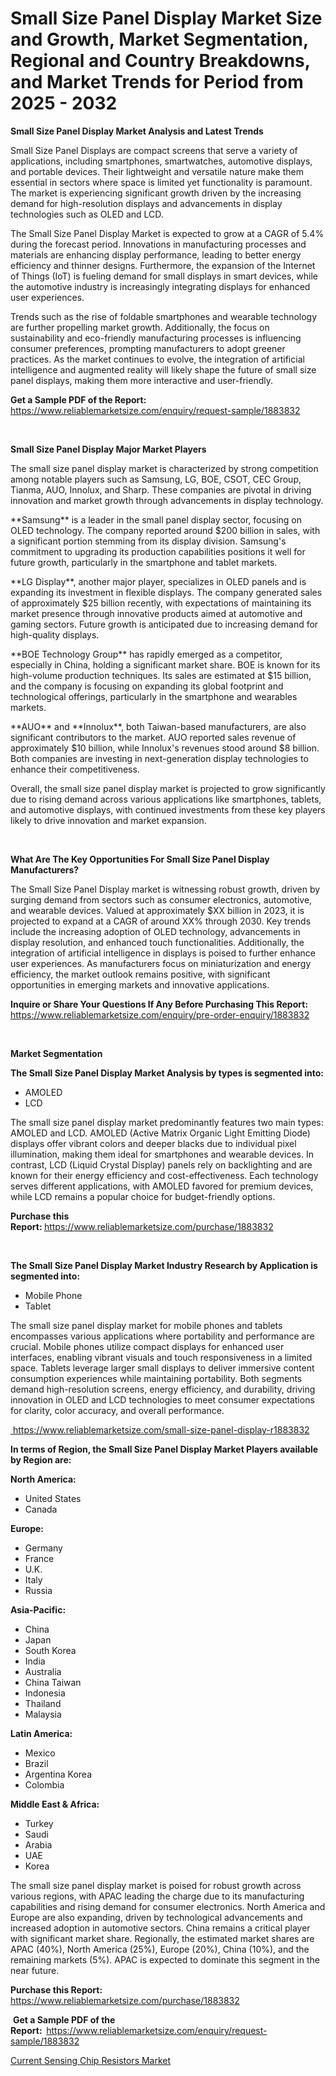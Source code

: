 <p><h1>Small Size Panel Display Market Size and Growth, Market Segmentation, Regional and Country Breakdowns, and Market Trends for Period from 2025 -  2032</h1></p><p><strong>Small Size Panel Display Market Analysis and Latest Trends</strong></p>
<p><p>Small Size Panel Displays are compact screens that serve a variety of applications, including smartphones, smartwatches, automotive displays, and portable devices. Their lightweight and versatile nature make them essential in sectors where space is limited yet functionality is paramount. The market is experiencing significant growth driven by the increasing demand for high-resolution displays and advancements in display technologies such as OLED and LCD.</p><p>The Small Size Panel Display Market is expected to grow at a CAGR of 5.4% during the forecast period. Innovations in manufacturing processes and materials are enhancing display performance, leading to better energy efficiency and thinner designs. Furthermore, the expansion of the Internet of Things (IoT) is fueling demand for small displays in smart devices, while the automotive industry is increasingly integrating displays for enhanced user experiences.</p><p>Trends such as the rise of foldable smartphones and wearable technology are further propelling market growth. Additionally, the focus on sustainability and eco-friendly manufacturing processes is influencing consumer preferences, prompting manufacturers to adopt greener practices. As the market continues to evolve, the integration of artificial intelligence and augmented reality will likely shape the future of small size panel displays, making them more interactive and user-friendly.</p></p>
<p><strong>Get a Sample PDF of the Report:&nbsp;</strong> <a href="https://www.reliablemarketsize.com/enquiry/request-sample/1883832?utm_campaign=2378&utm_medium=2&utm_source=Github&utm_content=ia&utm_term=13022025&utm_id=small-size-panel-display">https://www.reliablemarketsize.com/enquiry/request-sample/1883832</a></p>
<p>&nbsp;</p>
<p><strong>Small Size Panel Display Major Market Players</strong></p>
<p><p>The small size panel display market is characterized by strong competition among notable players such as Samsung, LG, BOE, CSOT, CEC Group, Tianma, AUO, Innolux, and Sharp. These companies are pivotal in driving innovation and market growth through advancements in display technology.</p><p>**Samsung** is a leader in the small panel display sector, focusing on OLED technology. The company reported around $200 billion in sales, with a significant portion stemming from its display division. Samsung's commitment to upgrading its production capabilities positions it well for future growth, particularly in the smartphone and tablet markets.</p><p>**LG Display**, another major player, specializes in OLED panels and is expanding its investment in flexible displays. The company generated sales of approximately $25 billion recently, with expectations of maintaining its market presence through innovative products aimed at automotive and gaming sectors. Future growth is anticipated due to increasing demand for high-quality displays.</p><p>**BOE Technology Group** has rapidly emerged as a competitor, especially in China, holding a significant market share. BOE is known for its high-volume production techniques. Its sales are estimated at $15 billion, and the company is focusing on expanding its global footprint and technological offerings, particularly in the smartphone and wearables markets.</p><p>**AUO** and **Innolux**, both Taiwan-based manufacturers, are also significant contributors to the market. AUO reported sales revenue of approximately $10 billion, while Innolux's revenues stood around $8 billion. Both companies are investing in next-generation display technologies to enhance their competitiveness.</p><p>Overall, the small size panel display market is projected to grow significantly due to rising demand across various applications like smartphones, tablets, and automotive displays, with continued investments from these key players likely to drive innovation and market expansion.</p></p>
<p>&nbsp;</p>
<p><strong>What Are The Key Opportunities For Small Size Panel Display Manufacturers?</strong></p>
<p><p>The Small Size Panel Display market is witnessing robust growth, driven by surging demand from sectors such as consumer electronics, automotive, and wearable devices. Valued at approximately $XX billion in 2023, it is projected to expand at a CAGR of around XX% through 2030. Key trends include the increasing adoption of OLED technology, advancements in display resolution, and enhanced touch functionalities. Additionally, the integration of artificial intelligence in displays is poised to further enhance user experiences. As manufacturers focus on miniaturization and energy efficiency, the market outlook remains positive, with significant opportunities in emerging markets and innovative applications.</p></p>
<p><strong>Inquire or Share Your Questions If Any Before Purchasing This Report:</strong> <a href="https://www.reliablemarketsize.com/enquiry/pre-order-enquiry/1883832?utm_campaign=2378&utm_medium=2&utm_source=Github&utm_content=ia&utm_term=13022025&utm_id=small-size-panel-display">https://www.reliablemarketsize.com/enquiry/pre-order-enquiry/1883832</a></p>
<p>&nbsp;</p>
<p><strong>Market Segmentation</strong></p>
<p><strong>The Small Size Panel Display Market Analysis by types is segmented into:</strong></p>
<p><ul><li>AMOLED</li><li>LCD</li></ul></p>
<p><p>The small size panel display market predominantly features two main types: AMOLED and LCD. AMOLED (Active Matrix Organic Light Emitting Diode) displays offer vibrant colors and deeper blacks due to individual pixel illumination, making them ideal for smartphones and wearable devices. In contrast, LCD (Liquid Crystal Display) panels rely on backlighting and are known for their energy efficiency and cost-effectiveness. Each technology serves different applications, with AMOLED favored for premium devices, while LCD remains a popular choice for budget-friendly options.</p></p>
<p><strong>Purchase this Report:&nbsp;</strong><a href="https://www.reliablemarketsize.com/purchase/1883832?utm_campaign=2378&utm_medium=2&utm_source=Github&utm_content=ia&utm_term=13022025&utm_id=small-size-panel-display">https://www.reliablemarketsize.com/purchase/1883832</a></p>
<p>&nbsp;</p>
<p><strong>The Small Size Panel Display Market Industry Research by Application is segmented into:</strong></p>
<p><ul><li>Mobile Phone</li><li>Tablet</li></ul></p>
<p><p>The small size panel display market for mobile phones and tablets encompasses various applications where portability and performance are crucial. Mobile phones utilize compact displays for enhanced user interfaces, enabling vibrant visuals and touch responsiveness in a limited space. Tablets leverage larger small displays to deliver immersive content consumption experiences while maintaining portability. Both segments demand high-resolution screens, energy efficiency, and durability, driving innovation in OLED and LCD technologies to meet consumer expectations for clarity, color accuracy, and overall performance.</p></p>
<p><a href="https://www.reliablemarketsize.com/small-size-panel-display-r1883832?utm_campaign=2378&utm_medium=2&utm_source=Github&utm_content=ia&utm_term=13022025&utm_id=small-size-panel-display">&nbsp;https://www.reliablemarketsize.com/small-size-panel-display-r1883832</a></p>
<p><strong>In terms of Region, the Small Size Panel Display Market Players available by Region are:</strong></p>
<p>
    <p> <strong> North America: </strong>
        <ul>
            <li>United States</li>
            <li>Canada</li>
        </ul>
        </p> 
    <p> <strong> Europe: </strong>
        <ul>
            <li>Germany</li>
            <li>France</li>
            <li>U.K.</li>
            <li>Italy</li>
            <li>Russia</li>
        </ul>
        </p> 
    <p> <strong> Asia-Pacific: </strong>
        <ul>
            <li>China</li>
            <li>Japan</li>
            <li>South Korea</li>
            <li>India</li>
            <li>Australia</li>
            <li>China Taiwan</li>
            <li>Indonesia</li>
            <li>Thailand</li>
            <li>Malaysia</li>
        </ul>
        </p> 
    <p> <strong> Latin America: </strong>
        <ul>
            <li>Mexico</li>
            <li>Brazil</li>
            <li>Argentina Korea</li>
            <li>Colombia</li>
        </ul>
        </p> 
    <p> <strong> Middle East & Africa: </strong>
        <ul>
            <li>Turkey</li>
            <li>Saudi</li>
            <li>Arabia</li>
            <li>UAE</li>
            <li>Korea</li>
        </ul>
    </p>
    </p>
<p><p>The small size panel display market is poised for robust growth across various regions, with APAC leading the charge due to its manufacturing capabilities and rising demand for consumer electronics. North America and Europe are also expanding, driven by technological advancements and increased adoption in automotive sectors. China remains a critical player with significant market share. Regionally, the estimated market shares are APAC (40%), North America (25%), Europe (20%), China (10%), and the remaining markets (5%). APAC is expected to dominate this segment in the near future.</p></p>
<p><strong>Purchase this Report: </strong><a href="https://www.reliablemarketsize.com/purchase/1883832?utm_campaign=2378&utm_medium=2&utm_source=Github&utm_content=ia&utm_term=13022025&utm_id=small-size-panel-display">https://www.reliablemarketsize.com/purchase/1883832</a></p>
<p>&nbsp;<strong>Get a Sample PDF of the Report:&nbsp;&nbsp;</strong><a href="https://www.reliablemarketsize.com/enquiry/request-sample/1883832?utm_campaign=2378&utm_medium=2&utm_source=Github&utm_content=ia&utm_term=13022025&utm_id=small-size-panel-display">https://www.reliablemarketsize.com/enquiry/request-sample/1883832</a></p>
<p><strong></strong></p>
<p><p><a href="https://github.com/schwminh2001101/Market-Research-Report-List-1/blob/main/current-sensing-chip-resistors-market.md?utm_campaign=2378&utm_medium=2&utm_source=Github&utm_content=ia&utm_term=13022025&utm_id=small-size-panel-display">Current Sensing Chip Resistors Market</a></p></p>
